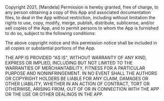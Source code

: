 Copyright 2021, [Mandela]
Permission is hereby granted, free of charge, to any person obtaining a copy of this App and associated documentation files, to deal in the App without restriction, including without limitation the rights to use, copy, modify, merge, publish, distribute, sublicense, and/or sell copies of the App, and to permit persons to whom the App is furnished to do so, subject to the following conditions:

The above copyright notice and this permission notice shall be included in all copies or substantial portions of the App.

THE APP IS PROVIDED "AS IS", WITHOUT WARRANTY OF ANY KIND, EXPRESS OR IMPLIED, INCLUDING BUT NOT LIMITED TO THE WARRANTIES OF MERCHANTABILITY, FITNESS FOR A PARTICULAR PURPOSE AND NONINFRINGEMENT. IN NO EVENT SHALL THE AUTHORS OR COPYRIGHT HOLDERS BE LIABLE FOR ANY CLAIM, DAMAGES OR OTHER LIABILITY, WHETHER IN AN ACTION OF CONTRACT, TORT OR OTHERWISE, ARISING FROM, OUT OF OR IN CONNECTION WITH THE APP OR THE USE OR OTHER DEALINGS IN THE APP.
